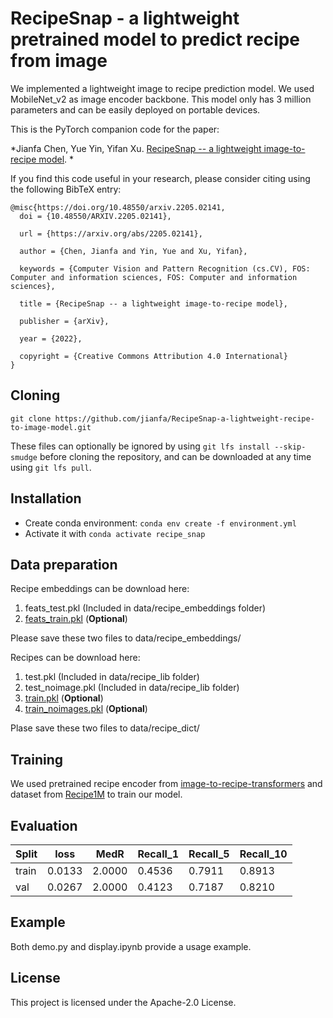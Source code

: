 # RecipeSnap - a lightweight pretrained model to predict recipe from image

We implemented a lightweight image to recipe prediction model. We used MobileNet_v2 as image encoder backbone. This model only has 3 million parameters and can be easily deployed on portable devices.

This is the PyTorch companion code for the paper:

*Jianfa Chen, Yue Yin, Yifan Xu. [RecipeSnap -- a lightweight image-to-recipe model](https://doi.org/10.48550/arxiv.2205.02141). *

If you find this code useful in your research, please consider citing using the following BibTeX entry:

```
@misc{https://doi.org/10.48550/arxiv.2205.02141,
  doi = {10.48550/ARXIV.2205.02141},
  
  url = {https://arxiv.org/abs/2205.02141},
  
  author = {Chen, Jianfa and Yin, Yue and Xu, Yifan},
  
  keywords = {Computer Vision and Pattern Recognition (cs.CV), FOS: Computer and information sciences, FOS: Computer and information sciences},
  
  title = {RecipeSnap -- a lightweight image-to-recipe model},
  
  publisher = {arXiv},
  
  year = {2022},
  
  copyright = {Creative Commons Attribution 4.0 International}
}
```

## Cloning 

```
git clone https://github.com/jianfa/RecipeSnap-a-lightweight-recipe-to-image-model.git
```
These files can optionally be ignored by using ```git lfs install --skip-smudge``` before cloning the repository, and can be downloaded at any time using ```git lfs pull```.

## Installation

- Create conda environment: ```conda env create -f environment.yml```
- Activate it with ```conda activate recipe_snap```


## Data preparation
Recipe embeddings can be download here:
1. feats_test.pkl (Included in data/recipe_embeddings folder)
2. [feats_train.pkl](https://drive.google.com/file/d/17UJyO00yRzwn5hnZ4-wMfH1vkMihyqNn/view?usp=sharing) (**Optional**)   

Please save these two files to data/recipe_embeddings/

Recipes can be download here:
1. test.pkl (Included in data/recipe_lib folder)
2. test_noimage.pkl (Included in data/recipe_lib folder)
3. [train.pkl](https://drive.google.com/file/d/17UJyO00yRzwn5hnZ4-wMfH1vkMihyqNn/view?usp=sharing) (**Optional**)
4. [train_noimages.pkl](https://drive.google.com/file/d/17UJyO00yRzwn5hnZ4-wMfH1vkMihyqNn/view?usp=sharing) (**Optional**)

Plase save these two files to data/recipe_dict/


## Training

We used pretrained recipe encoder from [image-to-recipe-transformers](https://github.com/amzn/image-to-recipe-transformers) and dataset from [Recipe1M](http://im2recipe.csail.mit.edu/dataset/download) to train our model. 

## Evaluation
| Split | loss | MedR | Recall_1 | Recall_5 | Recall_10 |  
|-------|------|------|----------|----------|-----------|  
| train | 0.0133 | 2.0000 | 0.4536 | 0.7911 | 0.8913 |  
| val  | 0.0267 | 2.0000 | 0.4123 | 0.7187 | 0.8210 |  

## Example

Both demo.py and display.ipynb provide a usage example.

## License

This project is licensed under the Apache-2.0 License.